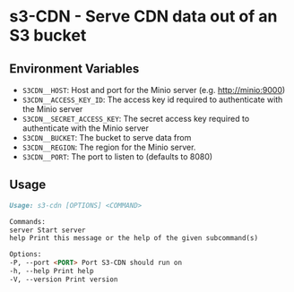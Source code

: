 # s3-CDN - Serve CDN data out of an S3 bucket

## Environment Variables

- `S3CDN__HOST`: Host and port for the Minio server (e.g. <http://minio:9000>)
- `S3CDN__ACCESS_KEY_ID`: The access key id required to authenticate with the Minio server
- `S3CDN__SECRET_ACCESS_KEY`: The secret access key required to authenticate with the Minio server
- `S3CDN__BUCKET`: The bucket to serve data from
- `S3CDN__REGION`: The region for the Minio server.
- `S3CDN__PORT`: The port to listen to (defaults to 8080)

## Usage

```md
Usage: s3-cdn [OPTIONS] <COMMAND>

Commands:
server Start server
help Print this message or the help of the given subcommand(s)

Options:
-P, --port <PORT> Port S3-CDN should run on
-h, --help Print help
-V, --version Print version
```
